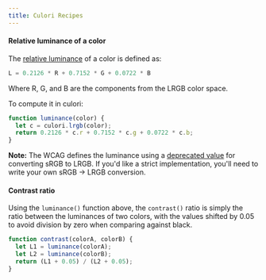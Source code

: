```yaml
---
title: Culori Recipes
---
```

#### Relative luminance of a color

The [relative luminance](https://en.wikipedia.org/wiki/Relative_luminance) of a color is defined as:

```js
L = 0.2126 * R + 0.7152 * G + 0.0722 * B
```

Where R, G, and B are the components from the LRGB color space.

To compute it in culori:

```js
function luminance(color) {
  let c = culori.lrgb(color);
  return 0.2126 * c.r + 0.7152 * c.g + 0.0722 * c.b;
}
```

__Note:__ The WCAG defines the luminance using a [deprecated value](https://github.com/w3c/wcag/issues/236#issuecomment-379526596) for converting sRGB to LRGB. If you'd like a strict implementation, you'll need to write your own sRGB → LRGB conversion.

#### Contrast ratio

Using the `luminance()` function above, the `contrast()` ratio is simply the ratio between the luminances of two colors, with the values shifted by 0.05 to avoid division by zero when comparing against black.

```js
function contrast(colorA, colorB) {
  let L1 = luminance(colorA);
  let L2 = luminance(colorB);
  return (L1 + 0.05) / (L2 + 0.05);
}
```